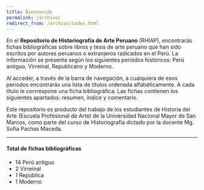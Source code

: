 ```yaml
---
title: Bienvenido
permalink: /archivo/
redirect_from: /archivo/index.html
---
```


En el **Repositorio de Historiografía de Arte Peruano** (RHIAP), encontrarás fichas bibliográficas sobre libros y tesis de arte peruano que han sido escritos por autores peruanos o extranjeros radicados en el Perú. La información se presenta según los siguientes periódos históricos: Perú antiguo, Virreinal, Republicano y Moderno.

Al acceder, a través de la barra de navegación, a cualquiera de esos periodos encontrarás una lista de títulos ordenada alfabéticamente. A cada título le corrrespone una ficha bibliográfica. Las fichas contienen los siguientes apartados: resumen, índice y comentario.

Este repositorio es producto del trabajo de los estudiantes de Historia del Arte (Escuela Profesional de Arte) de la Universidad Nacional Mayor de San Marcos, como parte del curso de Historiografía dictado por la docente Mg. Sofía Pachas Maceda.

----

#### Total de fichas bibliográficas


<div class="row">
<div class="col-lg-6">
<div class="bs-component">
<ul class="list-group">
  <li class="list-group-item">
     <span class="badge">14</span> Perú antiguo
  </li>
  <li class="list-group-item">
     <span class="badge">2</span> Virreinal
  </li>
  <li class="list-group-item">
     <span class="badge">1</span> República
  </li>
  <li class="list-group-item">
     <span class="badge">1</span> Moderno
  </li>
</ul>
</div>
</div>
</div>
